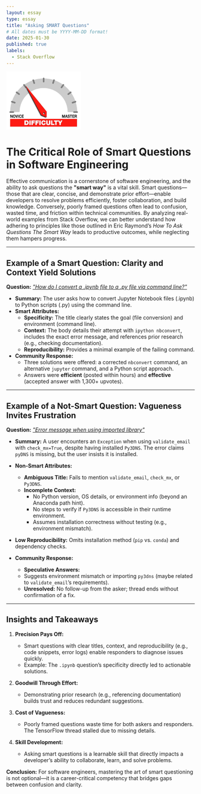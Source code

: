 ```yaml
---
layout: essay
type: essay
title: "Asking SMART Questions"
# All dates must be YYYY-MM-DD format!
date: 2025-01-30
published: true
labels:
  - Stack Overflow
---
```


<img width="200px" class="rounded float-start pe-4" src="../img/difficulty/degree_difficulty.jpg">

# The Critical Role of Smart Questions in Software Engineering  

Effective communication is a cornerstone of software engineering, and the ability to ask questions the **"smart way"** is a vital skill. Smart questions—those that are clear, concise, and demonstrate prior effort—enable developers to resolve problems efficiently, foster collaboration, and build knowledge. Conversely, poorly framed questions often lead to confusion, wasted time, and friction within technical communities. By analyzing real-world examples from Stack Overflow, we can better understand how adhering to principles like those outlined in Eric Raymond’s *How To Ask Questions The Smart Way* leads to productive outcomes, while neglecting them hampers progress.

---

## Example of a Smart Question: Clarity and Context Yield Solutions  

**Question:** [*"How do I convert a .ipynb file to a .py file via command line?"*](https://stackoverflow.com/questions/17077494/how-do-i-convert-a-ipython-notebook-into-a-python-file-via-commandline)  
- **Summary:** The user asks how to convert Jupyter Notebook files (.ipynb) to Python scripts (.py) using the command line.  
- **Smart Attributes:**  
  - **Specificity:** The title clearly states the goal (file conversion) and environment (command line).  
  - **Context:** The body details their attempt with `ipython nbconvert`, includes the exact error message, and references prior research (e.g., checking documentation).  
  - **Reproducibility:** Provides a minimal example of the failing command.  
- **Community Response:**  
  - Three solutions were offered: a corrected `nbconvert` command, an alternative `jupyter` command, and a Python script approach.  
  - Answers were **efficient** (posted within hours) and **effective** (accepted answer with 1,300+ upvotes).  

---

## Example of a Not-Smart Question: Vagueness Invites Frustration  

**Question:** [*"Error message when using imported library"*](https://stackoverflow.com/questions/57866818/error-message-when-using-imported-library?rq=1)  
- **Summary:** A user encounters an `Exception` when using `validate_email` with `check_mx=True`, despite having installed `Py3DNS`. The error claims `pyDNS` is missing, but the user insists it is installed.  

- **Non-Smart Attributes:** 
  - **Ambiguous Title:** Fails to mention `validate_email`, `check_mx`, or `Py3DNS`.  
  - **Incomplete Context:**  
    - No Python version, OS details, or environment info (beyond an Anaconda path hint).  
    - No steps to verify if `Py3DNS` is accessible in their runtime environment.  
    - Assumes installation correctness without testing (e.g., environment mismatch).  
- **Low Reproducibility:** Omits installation method (`pip` vs. `conda`) and dependency checks.  
- **Community Response:**  
  - **Speculative Answers:**  
  - Suggests environment mismatch or importing `py3dns` (maybe related to `validate_email`’s requirements).   
  - **Unresolved:** No follow-up from the asker; thread ends without confirmation of a fix. 

---

## Insights and Takeaways  

1. **Precision Pays Off:**  
   - Smart questions with clear titles, context, and reproducibility (e.g., code snippets, error logs) enable responders to diagnose issues quickly.  
   - Example: The `.ipynb` question’s specificity directly led to actionable solutions.  

2. **Goodwill Through Effort:**  
   - Demonstrating prior research (e.g., referencing documentation) builds trust and reduces redundant suggestions.  

3. **Cost of Vagueness:**  
   - Poorly framed questions waste time for both askers and responders. The TensorFlow thread stalled due to missing details.  

4. **Skill Development:**  
   - Asking smart questions is a learnable skill that directly impacts a developer’s ability to collaborate, learn, and solve problems.  

**Conclusion:** For software engineers, mastering the art of smart questioning is not optional—it is a career-critical competency that bridges gaps between confusion and clarity.  
